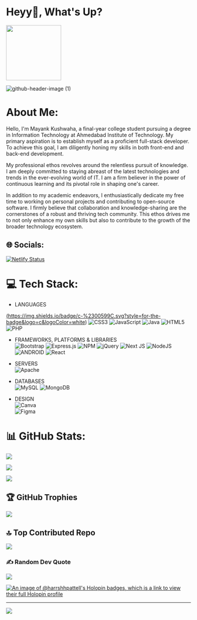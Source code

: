 
# Heyy👋, What's Up?

<img src="./hello.gif" width="150" height="150">

<!-- <img width="100%" src="https://github.com/Harrshhpattell/harrshhpattell/blob/main/github-header-image%20(1).png?raw=true" alt="my banner"> -->
![github-header-image (1)](https://github.com/Harrshhpattell/harrshhpattell/assets/102842153/0002507b-3666-4b4d-b8fb-adc18e64dafe)

# About Me:
Hello, I'm Mayank Kushwaha, a final-year college student pursuing a degree in Information Technology at Ahmedabad Institute of Technology. My primary aspiration is to establish myself as a proficient full-stack developer. To achieve this goal, I am diligently honing my skills in both front-end and back-end development.

My professional ethos revolves around the relentless pursuit of knowledge. I am deeply committed to staying abreast of the latest technologies and trends in the ever-evolving world of IT. I am a firm believer in the power of continuous learning and its pivotal role in shaping one's career.

In addition to my academic endeavors, I enthusiastically dedicate my free time to working on personal projects and contributing to open-source software. I firmly believe that collaboration and knowledge-sharing are the cornerstones of a robust and thriving tech community. This ethos drives me to not only enhance my own skills but also to contribute to the growth of the broader technology ecosystem.

## 🌐 Socials:
<!-- [![Instagram](https://img.shields.io/badge/Instagram-%23E4405F.svg?logo=Instagram&logoColor=white)](https://instagram.com/harrshhpattell) [![LinkedIn](https://img.shields.io/badge/LinkedIn-%230077B5.svg?logo=linkedin&logoColor=white)](https://linkedin.com/in/https://www.linkedin.com/in/harshpatell) [![Twitter](https://img.shields.io/badge/Twitter-%231DA1F2.svg?logo=Twitter&logoColor=white)](https://twitter.com/harrshhpattell) -->
[![Netlify Status](https://api.netlify.com/api/v1/badges/ea11e377-d6bb-4f40-b9dd-441615e68552/deploy-status)](https://central-link-hp.netlify.app/)

# 💻 Tech Stack:
- LANGUAGES

  <a href="https://www.linkedin.com/in/mayank-kushwaha-0728501b6/" target="_blank">
(https://img.shields.io/badge/c-%2300599C.svg?style=for-the-badge&logo=c&logoColor=white) 
</a>
![CSS3](https://img.shields.io/badge/css3-%231572B6.svg?style=for-the-badge&logo=css3&logoColor=white) 
![JavaScript](https://img.shields.io/badge/javascript-%23323330.svg?style=for-the-badge&logo=javascript&logoColor=%23F7DF1E) 
![Java](https://img.shields.io/badge/java-%23ED8B00.svg?style=for-the-badge&logo=java&logoColor=white)
![HTML5](https://img.shields.io/badge/html5-%23E34F26.svg?style=for-the-badge&logo=html5&logoColor=white) 
![PHP](https://img.shields.io/badge/php-%23777BB4.svg?style=for-the-badge&logo=php&logoColor=white)   


- FRAMEWORKS, PLATFORMS & LIBRARIES              
![Bootstrap](https://img.shields.io/badge/bootstrap-%23563D7C.svg?style=for-the-badge&logo=bootstrap&logoColor=white)
![Express.js](https://img.shields.io/badge/express.js-%23404d59.svg?style=for-the-badge&logo=express&logoColor=%2361DAFB) 
![NPM](https://img.shields.io/badge/NPM-%23000000.svg?style=for-the-badge&logo=npm&logoColor=white) 
![jQuery](https://img.shields.io/badge/jquery-%230769AD.svg?style=for-the-badge&logo=jquery&logoColor=white) 
![Next JS](https://img.shields.io/badge/Next-black?style=for-the-badge&logo=next.js&logoColor=white)
![NodeJS](https://img.shields.io/badge/node.js-6DA55F?style=for-the-badge&logo=node.js&logoColor=white)
![ANDROID](https://img.shields.io/badge/android-%2320232a.svg?style=for-the-badge&logo=android&logoColor=%a4c639)
![React](https://img.shields.io/badge/react-%2320232a.svg?style=for-the-badge&logo=react&logoColor=%2361DAFB)      

- SERVERS          
![Apache](https://img.shields.io/badge/apache-%23D42029.svg?style=for-the-badge&logo=apache&logoColor=white)      

- DATABASES        
![MySQL](https://img.shields.io/badge/mysql-%2300f.svg?style=for-the-badge&logo=mysql&logoColor=white)
![MongoDB](https://img.shields.io/badge/MongoDB-%234ea94b.svg?style=for-the-badge&logo=mongodb&logoColor=white)     

- DESIGN         
![Canva](https://img.shields.io/badge/Canva-%2300C4CC.svg?style=for-the-badge&logo=Canva&logoColor=white) 	
![Figma](https://img.shields.io/badge/figma-%23F24E1E.svg?style=for-the-badge&logo=figma&logoColor=white) 

# 📊 GitHub Stats:
![](https://github-readme-stats.vercel.app/api?username=harrshhpattell&theme=vue&hide_border=false&include_all_commits=false&count_private=false)<br/>

![](https://github-readme-streak-stats.herokuapp.com/?user=harrshhpattell&theme=vue&hide_border=false)<br/>

![](https://github-readme-stats.vercel.app/api/top-langs/?username=harrshhpattell&theme=vue&hide_border=false&include_all_commits=false&count_private=false&layout=compact)

## 🏆 GitHub Trophies
![](https://github-profile-trophy.vercel.app/?username=harrshhpattell&theme=flat&no-frame=true&no-bg=false&margin-w=4)

## 🔝 Top Contributed Repo
![](https://github-contributor-stats.vercel.app/api?username=harrshhpattell&limit=5&theme=flat&combine_all_yearly_contributions=true)

### ✍️ Random Dev Quote
![](https://quotes-github-readme.vercel.app/api?type=horizontal&theme=light)    

[![An image of @harrshhpattell's Holopin badges, which is a link to view their full Holopin profile](https://holopin.me/harrshhpattell)](https://holopin.io/@harrshhpattell)

---
[![](https://visitcount.itsvg.in/api?id=harrshhpattell&icon=4&color=6)](https://visitcount.itsvg.in)
<!-- credit 👇👇 -->
<!-- Proudly created with GPRM ( https://gprm.itsvg.in ) -->
